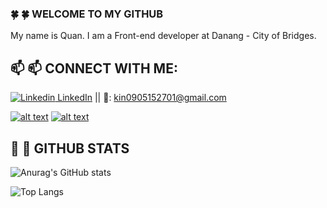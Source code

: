 ### :four_leaf_clover: :four_leaf_clover: WELCOME TO MY GITHUB 
My name is Quan. I am a Front-end developer at Danang - City of Bridges.
## :mailbox: :mailbox: CONNECT WITH ME: 
[![Linkedin](https://i.stack.imgur.com/gVE0j.png) LinkedIn](https://www.linkedin.com/in/qu%C3%A2n-minh-2a862b24a/) || :email:: kin0905152701@gmail.com

<!-- Please don't remove this: Grab your social icons from https://github.com/carlsednaoui/gitsocial -->

<!-- display the social media buttons in your README -->

[![alt text][2.1]][2]
[![alt text][6.1]][6]


<!-- links to social media icons -->
<!-- no need to change these -->

<!-- icons with padding -->

[2.1]: http://i.imgur.com/P3YfQoD.png (facebook icon with padding)
[6.1]: http://i.imgur.com/0o48UoR.png (github icon with padding)

<!-- icons without padding -->

[2.2]: http://i.imgur.com/fep1WsG.png (facebook icon without padding)
[6.2]: http://i.imgur.com/9I6NRUm.png (github icon without padding)


<!-- links to your social media accounts -->
<!-- update these accordingly -->

[2]: https://www.facebook.com/quan.nguyen.5205/
[6]: https://github.com/Kin2808

<!-- Please don't remove this: Grab your social icons from https://github.com/carlsednaoui/gitsocial -->

## :memo: :memo: GITHUB STATS
![Anurag's GitHub stats](https://github-readme-stats.vercel.app/api?username=Kin2808&show_icons=true&theme=tokyonight&hide=stars)


![Top Langs](https://github-readme-stats.vercel.app/api/top-langs/?username=Kin2808&layout=compact&theme=tokyonight)
